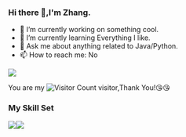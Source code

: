 ### Hi there 👋,I'm Zhang.

- 🔭 I’m currently working on something cool.
- 🌱 I’m currently learning Everything I like.
- 💬 Ask me about anything related to Java/Python.
- 📫 How to reach me: No

![](https://github-readme-stats.vercel.app/api?username=ZhangTongXiang&show_icons=true&theme=transparent)

You are my ![Visitor Count](https://profile-counter.glitch.me/ZhangTongXiang/count.svg) visitor,Thank You!:kissing_heart::kissing_heart:

### My Skill Set

![](https://img.shields.io/badge/Java-ED8B00?style=for-the-badge&logo=openjdk&logoColor=white)![](https://img.shields.io/badge/Python-3776AB?style=for-the-badge&logo=python&logoColor=white)

